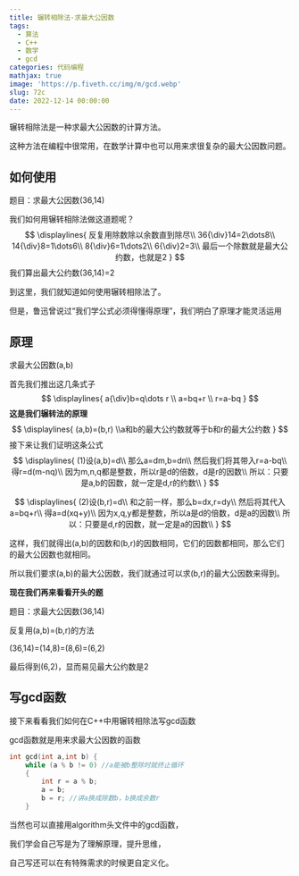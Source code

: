 ```yaml
---
title: 辗转相除法-求最大公因数
tags:
  - 算法
  - C++
  - 数学
  - gcd
categories: 代码编程
mathjax: true
image: 'https://p.fiveth.cc/img/m/gcd.webp'
slug: 72c
date: 2022-12-14 00:00:00
---
```


辗转相除法是一种求最大公因数的计算方法。

这种方法在编程中很常用，在数学计算中也可以用来求很复杂的最大公因数问题。

## 如何使用

题目：求最大公因数(36,14)

我们如何用辗转相除法做这道题呢？
$$
\displaylines{
反复用除数除以余数直到除尽\\
36{\div}14=2\dots8\\
14{\div}8=1\dots6\\
8{\div}6=1\dots2\\
6{\div}2=3\\
最后一个除数就是最大公约数，也就是2
}
$$
我们算出最大公约数(36,14)=2

到这里，我们就知道如何使用辗转相除法了。

但是，鲁迅曾说过“我们学公式必须得懂得原理”，我们明白了原理才能灵活运用

## 原理

求最大公因数(a,b)

首先我们推出这几条式子
$$
\displaylines{
a{\div}b=q\dots r \\
a=bq+r \\
r=a-bq
}
$$
**这是我们辗转法的原理**
$$
\displaylines{
(a,b)=(b,r) \\a和b的最大公约数就等于b和r的最大公约数
}
$$
接下来让我们证明这条公式
$$
\displaylines{
(1)设(a,b)=d\\
那么a=dm,b=dn\\
然后我们将其带入r=a-bq\\
得r=d(m-nq)\\
因为m,n,q都是整数，所以r是d的倍数，d是r的因数\\
所以：只要是a,b的因数，就一定是d,r的约数\\
}
$$

$$
\displaylines{
(2)设(b,r)=d\\
和之前一样，那么b=dx,r=dy\\
然后将其代入a=bq+r\\
得a=d(xq+y)\\
因为x,q,y都是整数，所以a是d的倍数，d是a的因数\\
所以：只要是d,r的因数，就一定是a的因数\\
}
$$

这样，我们就得出(a,b)的因数和(b,r)的因数相同，它们的因数都相同，那么它们的最大公因数也就相同。

所以我们要求(a,b)的最大公因数，我们就通过可以求(b,r)的最大公因数来得到。

**现在我们再来看看开头的题**

题目：求最大公因数(36,14)

反复用(a,b)=(b,r)的方法

(36,14)=(14,8)=(8,6)=(6,2)

最后得到(6,2)，显而易见最大公约数是2

## 写gcd函数

接下来看看我们如何在C++中用辗转相除法写gcd函数

gcd函数就是用来求最大公因数的函数

```cpp
int gcd(int a,int b) {
	while (a % b != 0) //a能被b整除时就终止循环
    {
		int r = a % b;
		a = b;
		b = r; //讲a换成除数b，b换成余数r
	}
```

当然也可以直接用algorithm头文件中的gcd函数，

我们学会自己写是为了理解原理，提升思维，

自己写还可以在有特殊需求的时候更自定义化。
